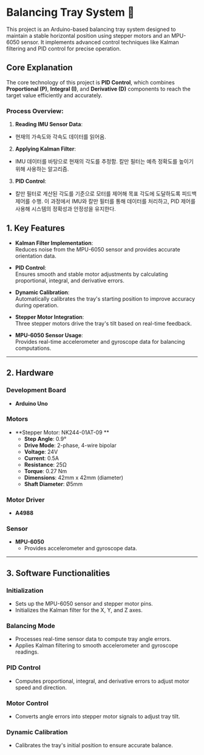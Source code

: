 # Balancing Tray System 🚀  

This project is an Arduino-based balancing tray system designed to maintain a stable horizontal position using stepper motors and an MPU-6050 sensor. It implements advanced control techniques like Kalman filtering and PID control for precise operation.

## Core Explanation

The core technology of this project is **PID Control**, which combines **Proportional (P)**, **Integral (I)**, and **Derivative (D)** components to reach the target value efficiently and accurately.  

### Process Overview:

1. **Reading IMU Sensor Data**:
- 현재의 가속도와 각속도 데이터를 읽어옴.

2. **Applying Kalman Filter**:  
- IMU 데이터를 바탕으로 현재의 각도를 추정함.
칼만 필터는 예측 정확도를 높이기 위해 사용하는 알고리즘.

3. **PID Control**:  
- 칼만 필터로 계산된 각도를 기준으로 모터를 제어해 목표 각도에 도달하도록 피드백 제어를 수행.
이 과정에서 IMU와 칼만 필터를 통해 데이터를 처리하고, PID 제어를 사용해 시스템의 정확성과 안정성을 유지한다.



## 1. Key Features  

- **Kalman Filter Implementation**:  
  Reduces noise from the MPU-6050 sensor and provides accurate orientation data.  

- **PID Control**:  
  Ensures smooth and stable motor adjustments by calculating proportional, integral, and derivative errors.  

- **Dynamic Calibration**:  
  Automatically calibrates the tray's starting position to improve accuracy during operation.  

- **Stepper Motor Integration**:  
  Three stepper motors drive the tray's tilt based on real-time feedback.  

- **MPU-6050 Sensor Usage**:  
  Provides real-time accelerometer and gyroscope data for balancing computations.  

---

## 2. Hardware  

### Development Board  
- **Arduino Uno**

### Motors  
- **Stepper Motor: NK244-01AT-09 **  
  - **Step Angle**: 0.9°  
  - **Drive Mode**: 2-phase, 4-wire bipolar  
  - **Voltage**: 24V  
  - **Current**: 0.5A  
  - **Resistance**: 25Ω  
  - **Torque**: 0.27 Nm  
  - **Dimensions**: 42mm x 42mm (diameter)  
  - **Shaft Diameter**: Ø5mm  
### Motor Driver
- **A4988**
### Sensor  
- **MPU-6050**  
  - Provides accelerometer and gyroscope data.
---

## 3. Software Functionalities  

### **Initialization**  
- Sets up the MPU-6050 sensor and stepper motor pins.  
- Initializes the Kalman filter for the X, Y, and Z axes.  

### **Balancing Mode**  
- Processes real-time sensor data to compute tray angle errors.  
- Applies Kalman filtering to smooth accelerometer and gyroscope readings.  

### **PID Control**  
- Computes proportional, integral, and derivative errors to adjust motor speed and direction.  

### **Motor Control**  
- Converts angle errors into stepper motor signals to adjust tray tilt.  

### **Dynamic Calibration**  
- Calibrates the tray's initial position to ensure accurate balance.  

